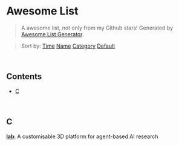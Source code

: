 # Awesome List

> A awesome list, not only from my Github stars! Generated by [Awesome List Generator](https://github.com/ttionya/Awesome-List-Generator).

> Sort by: [Time](https://github.com/ttionya/AwesomeList/blob/master/README.md) [Name](https://github.com/ttionya/AwesomeList/blob/master/README-NAME.md) [Category](https://github.com/ttionya/AwesomeList/blob/master/README-CATEGORY.md) [Default](https://github.com/ttionya/AwesomeList/blob/master/README-DEFAULT.md) 

<br>

## Contents 

- [C](#c)  


<br>

## C

[**lab**](https://github.com/deepmind/lab): A customisable 3D platform for agent-based AI research  


